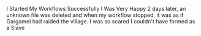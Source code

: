 I Started My Workflows Successfully I Was Very Happy 2 days later, an unknown file was deleted and when my workflow stopped, it was as if Gargamel had raided the village. I was so scared I couldn't have formed as a Slave
